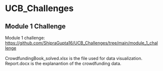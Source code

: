 # UCB_Challenges

## Module 1 Challenge

Module 1 challenge: https://github.com/ShipraGupta16/UCB_Challenges/tree/main/module_1_challenge <br/><br/>
CrowdfundingBook_solved.xlsx is the file used for data visualization.<br/>
Report.docx is the explanantion of the crowdfunding data. <br/>
